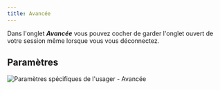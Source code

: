 ```yaml
---
title: Avancée
---
```

Dans l'onglet ***Avancée*** vous pouvez cocher de garder l'onglet ouvert de votre session même lorsque vous vous déconnectez. 

## Paramètres 

![Paramètres spécifiques de l'usager - Avancée](/img/fr/rdm/mac/clip4065.png) 

